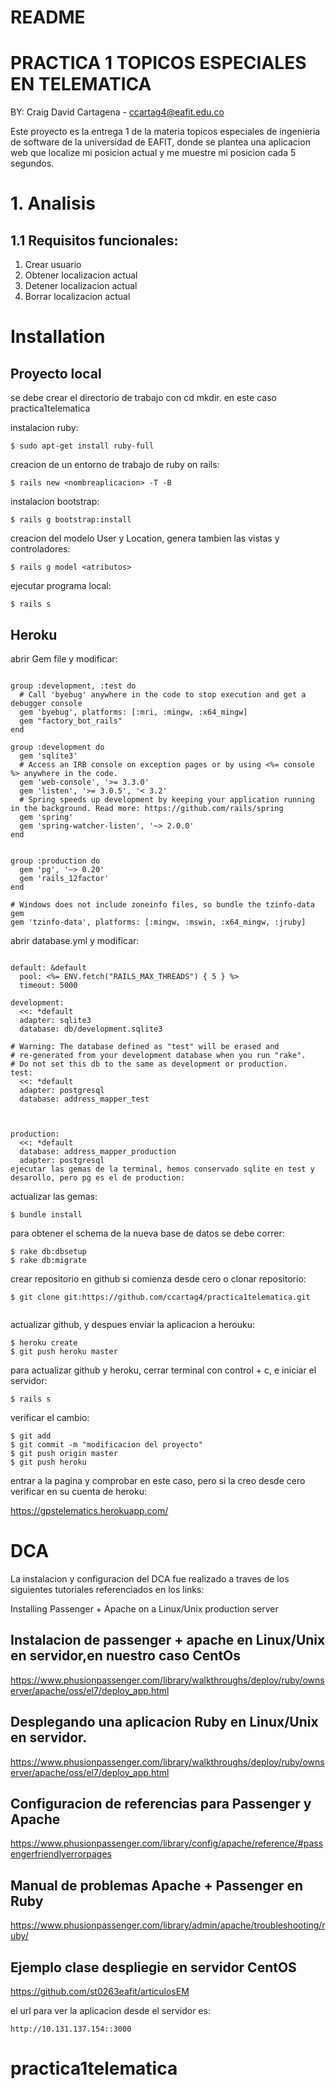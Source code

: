 # README


# PRACTICA 1 TOPICOS ESPECIALES EN TELEMATICA

BY: Craig David Cartagena - ccartag4@eafit.edu.co

Este proyecto es la entrega 1 de la materia topicos especiales de ingenieria de software de la universidad de EAFIT, donde se plantea una aplicacion web que localize mi posicion actual y me muestre mi posicion cada 5 segundos.

# 1. Analisis

## 1.1 Requisitos funcionales:

1. Crear usuario
2. Obtener localizacion actual
3. Detener localizacion actual
4. Borrar localizacion actual

# Installation

## Proyecto local

se debe crear el directorio de trabajo con cd mkdir. en este caso practica1telematica

instalacion ruby:

```
$ sudo apt-get install ruby-full
```

creacion de un entorno de trabajo de ruby on rails: 

```
$ rails new <nombreaplicacion> -T -B
```

instalacion bootstrap: 

```
$ rails g bootstrap:install
```

creacion del modelo User y Location, genera tambien las vistas y controladores: 

```
$ rails g model <atributos>
```

ejecutar programa local: 

```
$ rails s
```

## Heroku

abrir Gem file y modificar:

```

group :development, :test do
  # Call 'byebug' anywhere in the code to stop execution and get a debugger console
  gem 'byebug', platforms: [:mri, :mingw, :x64_mingw]
  gem "factory_bot_rails"
end

group :development do
  gem 'sqlite3'
  # Access an IRB console on exception pages or by using <%= console %> anywhere in the code.
  gem 'web-console', '>= 3.3.0'
  gem 'listen', '>= 3.0.5', '< 3.2'
  # Spring speeds up development by keeping your application running in the background. Read more: https://github.com/rails/spring
  gem 'spring'
  gem 'spring-watcher-listen', '~> 2.0.0'
end


group :production do
  gem 'pg', '~> 0.20'
  gem 'rails_12factor'
end

# Windows does not include zoneinfo files, so bundle the tzinfo-data gem
gem 'tzinfo-data', platforms: [:mingw, :mswin, :x64_mingw, :jruby]

```

abrir database.yml y modificar:

```

default: &default
  pool: <%= ENV.fetch("RAILS_MAX_THREADS") { 5 } %>
  timeout: 5000

development:
  <<: *default
  adapter: sqlite3
  database: db/development.sqlite3

# Warning: The database defined as "test" will be erased and
# re-generated from your development database when you run "rake".
# Do not set this db to the same as development or production.
test:
  <<: *default
  adapter: postgresql
  database: address_mapper_test
  


production:
  <<: *default
  database: address_mapper_production
  adapter: postgresql
ejecutar las gemas de la terminal, hemos conservado sqlite en test y desarollo, pero pg es el de production:
```
actualizar las gemas:

```
$ bundle install
```

para obtener el schema de la nueva base de datos se debe correr:

```
$ rake db:dbsetup
$ rake db:migrate
```
crear repositorio en github si comienza desde cero o clonar repositorio:

```
$ git clone git:https://github.com/ccartag4/practica1telematica.git


```
actualizar github, y despues enviar la aplicacion a herouku:

```
$ heroku create
$ git push heroku master
```

para actualizar github y heroku, cerrar terminal con control + c, e iniciar el servidor:

```
$ rails s
```

verificar el cambio:

```
$ git add
$ git commit -m "modificacion del proyecto"
$ git push origin master
$ git push heroku
```

entrar a la pagina y comprobar en este caso, pero si la creo desde cero verificar en su cuenta de heroku: 

https://gpstelematics.herokuapp.com/ 

# DCA

La instalacion y configuracion del DCA fue realizado a traves de los siguientes tutoriales referenciados en los links:

Installing Passenger + Apache on a Linux/Unix production server

## Instalacion de passenger + apache en Linux/Unix en servidor,en nuestro caso CentOs

https://www.phusionpassenger.com/library/walkthroughs/deploy/ruby/ownserver/apache/oss/el7/deploy_app.html

## Desplegando una aplicacion Ruby en Linux/Unix en servidor.

https://www.phusionpassenger.com/library/walkthroughs/deploy/ruby/ownserver/apache/oss/el7/deploy_app.html

## Configuracion de referencias para Passenger y Apache

https://www.phusionpassenger.com/library/config/apache/reference/#passengerfriendlyerrorpages

## Manual de problemas Apache + Passenger en Ruby

https://www.phusionpassenger.com/library/admin/apache/troubleshooting/ruby/

## Ejemplo clase despliegie en servidor CentOS

https://github.com/st0263eafit/articulosEM

el url para ver la aplicacion desde el servidor es:


```
http://10.131.137.154::3000

```


# practica1telematica
